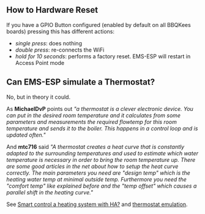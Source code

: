 ## How to Hardware Reset

If you have a GPIO Button configured (enabled by default on all BBQKees boards) pressing this has different actions:

- _single press_: does nothing
- _double press_: re-connects the WiFi
- _hold for 10 seconds_: performs a factory reset. EMS-ESP will restart in Access Point mode

## Can EMS-ESP simulate a Thermostat?

No, but in theory it could.

As **MichaelDvP** points out _"a thermostat is a clever electronic device. You can put in the desired room temperature and it calculates from some parameters and measurements the required flowtemp for this room temperature and sends it to the boiler. This happens in a control loop and is updated often."_

And **mtc716** said _"A thermostat creates a heat curve that is constantly adapted to the surrounding temperatures and used to estimate which water temperature is necessary in order to bring the room temperature up. There are some good articles in the net about how to setup the heat curve correctly. The main parameters you need are "design temp" which is the heating water temp at minimal outside temp. Furthermore you need the "comfort temp" like explained before and the "temp offset" which causes a parallel shift in the heating curve."_

See [Smart control a heating system with HA?](https://github.com/emsesp/EMS-ESP32/issues/144)
and [thermostat emulation](https://github.com/emsesp/EMS-ESP32/issues/151).

